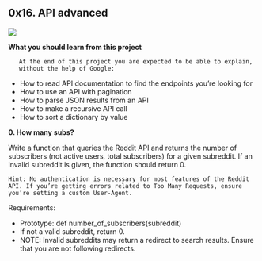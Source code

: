 ## 0x16. API advanced

![](https://s3.amazonaws.com/intranet-projects-files/holbertonschool-sysadmin_devops/314/WIxXad8.png)

**What you should learn from this project**

       At the end of this project you are expected to be able to explain,
       without the help of Google:

* How to read API documentation to find the endpoints you’re looking for
* How to use an API with pagination
* How to parse JSON results from an API
* How to make a recursive API call
* How to sort a dictionary by value

**0. How many subs?**

Write a function that queries the Reddit API and returns the number of
subscribers (not active users, total subscribers) for a given subreddit.
If an invalid subreddit is given, the function should return 0.

`Hint: No authentication is necessary for most features of the Reddit API.
If you’re getting errors related to Too Many Requests,
ensure you’re setting a custom User-Agent.`

Requirements:

* Prototype: def number_of_subscribers(subreddit)
* If not a valid subreddit, return 0.
* NOTE: Invalid subreddits may return a redirect to search results.
  Ensure that you are not following redirects.